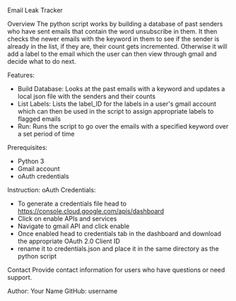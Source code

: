Email Leak Tracker 

Overview
The python script works by building a database of past senders who have sent emails that contain the word unsubscribe in them. It then checks the newer emails with the keyword in them to see if the sender is already in the list, if they are, their count gets incremented. Otherwise it will add a label to the email which the user can then view through gmail and decide what to do next.

Features:
- Build Database: Looks at the past emails with a keyword and updates a local json file with the senders and their counts
- List Labels: Lists the label_ID for the labels in a user's gmail account which can then be used in the script to assign appropriate labels to flagged emails
- Run: Runs the script to go over the emails with a specified keyword over a set period of time

Prerequisites:
- Python 3
- Gmail account
- oAuth credentials

Instruction:
  oAuth Credentials:
  - To generate a credentials file head to https://console.cloud.google.com/apis/dashboard
  - Click on enable APIs and services
  - Navigate to gmail API and click enable
  - Once enabled head to credentials tab in the dashboard and download the appropriate OAuth 2.0 Client ID
  - rename it to credentials.json and place it in the same directory as the python script


Contact
Provide contact information for users who have questions or need support.

Author: Your Name
GitHub: username
